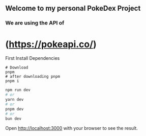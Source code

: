 ## Welcome to my personal PokeDex Project
### We are using the API of
# (https://pokeapi.co/)

First Install Dependencies

```
# Download
pnpm
# after downloading pnpm 
pnpm i
```

```bash
npm run dev
# or
yarn dev
# or
pnpm dev
# or
bun dev
```

Open [http://localhost:3000](http://localhost:3000) with your browser to see the result.
